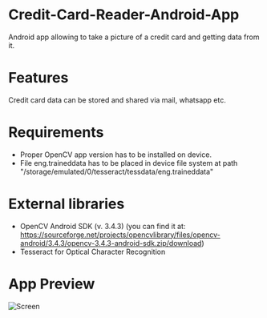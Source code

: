 # Credit-Card-Reader-Android-App
Android app allowing to take a picture of a credit card and getting data from it.

# Features
Credit card data can be stored and shared via mail, whatsapp etc. 

# Requirements
* Proper OpenCV app version has to be installed on device.  
* File eng.traineddata has to be placed in device file system at path "/storage/emulated/0/tesseract/tessdata/eng.traineddata"

# External libraries
* OpenCV Android SDK (v. 3.4.3) (you can find it at: https://sourceforge.net/projects/opencvlibrary/files/opencv-android/3.4.3/opencv-3.4.3-android-sdk.zip/download)   
* Tesseract for Optical Character Recognition

# App Preview
![Screen](/images/appScreen.jpg)
